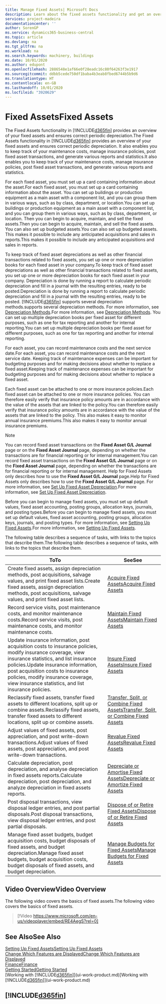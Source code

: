 ```yaml
---
title: Manage Fixed Assets| Microsoft Docs
description: Learn about the fixed assets functionality and get an overview of how to work with fixed assets.
services: project-madeira
documentationcenter: ''
author: SorenGP
ms.service: dynamics365-business-central
ms.topic: article
ms.devlang: na
ms.tgt_pltfrm: na
ms.workload: na
ms.search.keywords: machinery, buildings
ms.date: 10/01/2020
ms.author: edupont
ms.openlocfilehash: 2886548e1af66e0f28eadc16c80f64263f3e1917
ms.sourcegitcommit: ddbb5cede750df1baba4b3eab8fbed6744b5b9d6
ms.translationtype: HT
ms.contentlocale: en-GB
ms.lasthandoff: 10/01/2020
ms.locfileid: "3920629"
---
```

# <a name="fixed-assets"></a><span data-ttu-id="ff8e4-103">Fixed Assets</span><span class="sxs-lookup"><span data-stu-id="ff8e4-103">Fixed Assets</span></span>
<span data-ttu-id="ff8e4-104">The Fixed Assets functionality in [!INCLUDE[d365fin](includes/d365fin_md.md)] provides an overview of your fixed assets and ensures correct periodic depreciation.</span><span class="sxs-lookup"><span data-stu-id="ff8e4-104">The Fixed Assets functionality in [!INCLUDE[d365fin](includes/d365fin_md.md)] provides an overview of your fixed assets and ensures correct periodic depreciation.</span></span> <span data-ttu-id="ff8e4-105">It also enables you to keep track of your maintenance costs, manage insurance policies, post fixed asset transactions, and generate various reports and statistics.</span><span class="sxs-lookup"><span data-stu-id="ff8e4-105">It also enables you to keep track of your maintenance costs, manage insurance policies, post fixed asset transactions, and generate various reports and statistics.</span></span>

<span data-ttu-id="ff8e4-106">For each fixed asset, you must set up a card containing information about the asset.</span><span class="sxs-lookup"><span data-stu-id="ff8e4-106">For each fixed asset, you must set up a card containing information about the asset.</span></span> <span data-ttu-id="ff8e4-107">You can set up buildings or production equipment as a main asset with a component list, and you can group them in various ways, such as by class, department, or location.</span><span class="sxs-lookup"><span data-stu-id="ff8e4-107">You can set up buildings or production equipment as a main asset with a component list, and you can group them in various ways, such as by class, department, or location.</span></span> <span data-ttu-id="ff8e4-108">Then you can begin to acquire, maintain, and sell the fixed assets.</span><span class="sxs-lookup"><span data-stu-id="ff8e4-108">Then you can begin to acquire, maintain, and sell the fixed assets.</span></span> <span data-ttu-id="ff8e4-109">You can also set up budgeted assets.</span><span class="sxs-lookup"><span data-stu-id="ff8e4-109">You can also set up budgeted assets.</span></span> <span data-ttu-id="ff8e4-110">This makes it possible to include any anticipated acquisitions and sales in reports.</span><span class="sxs-lookup"><span data-stu-id="ff8e4-110">This makes it possible to include any anticipated acquisitions and sales in reports.</span></span>

<span data-ttu-id="ff8e4-111">To keep track of fixed asset depreciations as well as other financial transactions related to fixed assets, you set up one or more depreciation books for each fixed asset in your company.</span><span class="sxs-lookup"><span data-stu-id="ff8e4-111">To keep track of fixed asset depreciations as well as other financial transactions related to fixed assets, you set up one or more depreciation books for each fixed asset in your company.</span></span> <span data-ttu-id="ff8e4-112">Depreciation is done by running a report to calculate periodic depreciation and fill in a journal with the resulting entries, ready to be posted.</span><span class="sxs-lookup"><span data-stu-id="ff8e4-112">Depreciation is done by running a report to calculate periodic depreciation and fill in a journal with the resulting entries, ready to be posted.</span></span> [!INCLUDE[d365fin](includes/d365fin_md.md)] <span data-ttu-id="ff8e4-113">supports several depreciation methods.</span><span class="sxs-lookup"><span data-stu-id="ff8e4-113">supports several depreciation methods.</span></span> <span data-ttu-id="ff8e4-114">For more information, see [Depreciation Methods](fa-depreciation-methods.md).</span><span class="sxs-lookup"><span data-stu-id="ff8e4-114">For more information, see [Depreciation Methods](fa-depreciation-methods.md).</span></span> <span data-ttu-id="ff8e4-115">You can set up multiple depreciation books per fixed asset for different purposes, such as one for tax reporting and another for internal reporting.</span><span class="sxs-lookup"><span data-stu-id="ff8e4-115">You can set up multiple depreciation books per fixed asset for different purposes, such as one for tax reporting and another for internal reporting.</span></span>

<span data-ttu-id="ff8e4-116">For each asset, you can record maintenance costs and the next service date.</span><span class="sxs-lookup"><span data-stu-id="ff8e4-116">For each asset, you can record maintenance costs and the next service date.</span></span> <span data-ttu-id="ff8e4-117">Keeping track of maintenance expenses can be important for budgeting purposes and for making decisions about whether to replace a fixed asset.</span><span class="sxs-lookup"><span data-stu-id="ff8e4-117">Keeping track of maintenance expenses can be important for budgeting purposes and for making decisions about whether to replace a fixed asset.</span></span>

<span data-ttu-id="ff8e4-118">Each fixed asset can be attached to one or more insurance policies.</span><span class="sxs-lookup"><span data-stu-id="ff8e4-118">Each fixed asset can be attached to one or more insurance policies.</span></span> <span data-ttu-id="ff8e4-119">You can therefore easily verify that insurance policy amounts are in accordance with the value of the assets that are linked to the policy.</span><span class="sxs-lookup"><span data-stu-id="ff8e4-119">You can therefore easily verify that insurance policy amounts are in accordance with the value of the assets that are linked to the policy.</span></span> <span data-ttu-id="ff8e4-120">This also makes it easy to monitor annual insurance premiums.</span><span class="sxs-lookup"><span data-stu-id="ff8e4-120">This also makes it easy to monitor annual insurance premiums.</span></span>

> [!NOTE]  
>   <span data-ttu-id="ff8e4-121">You can record fixed asset transactions on the **Fixed Asset G/L Journal** page or on the **Fixed Asset Journal** page, depending on whether the transactions are for financial reporting or for internal management.</span><span class="sxs-lookup"><span data-stu-id="ff8e4-121">You can record fixed asset transactions on the **Fixed Asset G/L Journal** page or on the **Fixed Asset Journal** page, depending on whether the transactions are for financial reporting or for internal management.</span></span> <span data-ttu-id="ff8e4-122">Help for Fixed Assets only describes how to use the **Fixed Asset G/L Journal** page.</span><span class="sxs-lookup"><span data-stu-id="ff8e4-122">Help for Fixed Assets only describes how to use the **Fixed Asset G/L Journal** page.</span></span> <span data-ttu-id="ff8e4-123">For more information, see [Set Up Fixed Asset Depreciation](fa-how-setup-depreciation.md).</span><span class="sxs-lookup"><span data-stu-id="ff8e4-123">For more information, see [Set Up Fixed Asset Depreciation](fa-how-setup-depreciation.md).</span></span>

<span data-ttu-id="ff8e4-124">Before you can begin to manage fixed assets, you must set up default values, fixed asset accounting, posting groups, allocation keys, journals, and posting types.</span><span class="sxs-lookup"><span data-stu-id="ff8e4-124">Before you can begin to manage fixed assets, you must set up default values, fixed asset accounting, posting groups, allocation keys, journals, and posting types.</span></span> <span data-ttu-id="ff8e4-125">For more information, see [Setting Up Fixed Assets](fa-setup.md).</span><span class="sxs-lookup"><span data-stu-id="ff8e4-125">For more information, see [Setting Up Fixed Assets](fa-setup.md).</span></span>

<span data-ttu-id="ff8e4-126">The following table describes a sequence of tasks, with links to the topics that describe them.</span><span class="sxs-lookup"><span data-stu-id="ff8e4-126">The following table describes a sequence of tasks, with links to the topics that describe them.</span></span>

| <span data-ttu-id="ff8e4-127">To</span><span class="sxs-lookup"><span data-stu-id="ff8e4-127">To</span></span> | <span data-ttu-id="ff8e4-128">See</span><span class="sxs-lookup"><span data-stu-id="ff8e4-128">See</span></span> |
| --- | --- |
| <span data-ttu-id="ff8e4-129">Create fixed assets, assign depreciation methods, post acquisitions, salvage values, and print fixed asset lists.</span><span class="sxs-lookup"><span data-stu-id="ff8e4-129">Create fixed assets, assign depreciation methods, post acquisitions, salvage values, and print fixed asset lists.</span></span> |[<span data-ttu-id="ff8e4-130">Acquire Fixed Assets</span><span class="sxs-lookup"><span data-stu-id="ff8e4-130">Acquire Fixed Assets</span></span>](fa-how-acquire.md) |
| <span data-ttu-id="ff8e4-131">Record service visits, post maintenance costs, and monitor maintenance costs.</span><span class="sxs-lookup"><span data-stu-id="ff8e4-131">Record service visits, post maintenance costs, and monitor maintenance costs.</span></span> |[<span data-ttu-id="ff8e4-132">Maintain Fixed Assets</span><span class="sxs-lookup"><span data-stu-id="ff8e4-132">Maintain Fixed Assets</span></span>](fa-how-maintain.md) |
| <span data-ttu-id="ff8e4-133">Update insurance information, post acquisition costs to insurance policies, modify insurance coverage, view insurance statistics, and list insurance policies.</span><span class="sxs-lookup"><span data-stu-id="ff8e4-133">Update insurance information, post acquisition costs to insurance policies, modify insurance coverage, view insurance statistics, and list insurance policies.</span></span> |[<span data-ttu-id="ff8e4-134">Insure Fixed Assets</span><span class="sxs-lookup"><span data-stu-id="ff8e4-134">Insure Fixed Assets</span></span>](fa-how-insure.md) |
| <span data-ttu-id="ff8e4-135">Reclassify fixed assets, transfer fixed assets to different locations, split up or combine assets.</span><span class="sxs-lookup"><span data-stu-id="ff8e4-135">Reclassify fixed assets, transfer fixed assets to different locations, split up or combine assets.</span></span> |[<span data-ttu-id="ff8e4-136">Transfer, Split, or Combine Fixed Assets</span><span class="sxs-lookup"><span data-stu-id="ff8e4-136">Transfer, Split, or Combine Fixed Assets</span></span>](fa-how-trans-split-combine.md) |
| <span data-ttu-id="ff8e4-137">Adjust values of fixed assets, post appreciation, and post write-down transactions.</span><span class="sxs-lookup"><span data-stu-id="ff8e4-137">Adjust values of fixed assets, post appreciation, and post write-down transactions.</span></span> |[<span data-ttu-id="ff8e4-138">Revalue Fixed Assets</span><span class="sxs-lookup"><span data-stu-id="ff8e4-138">Revalue Fixed Assets</span></span>](fa-how-revalue.md) |
| <span data-ttu-id="ff8e4-139">Calculate depreciation, post depreciation, and analyse depreciation in fixed assets reports.</span><span class="sxs-lookup"><span data-stu-id="ff8e4-139">Calculate depreciation, post depreciation, and  analyze depreciation in fixed assets reports.</span></span> |[<span data-ttu-id="ff8e4-140">Depreciate or Amortise Fixed Assets</span><span class="sxs-lookup"><span data-stu-id="ff8e4-140">Depreciate or Amortize Fixed Assets</span></span>](fa-how-depreciate-amortize.md) |
| <span data-ttu-id="ff8e4-141">Post disposal transactions, view disposal ledger entries, and post partial disposals.</span><span class="sxs-lookup"><span data-stu-id="ff8e4-141">Post disposal transactions, view disposal ledger entries, and post partial disposals.</span></span> |[<span data-ttu-id="ff8e4-142">Dispose of or Retire Fixed Assets</span><span class="sxs-lookup"><span data-stu-id="ff8e4-142">Dispose of or Retire Fixed Assets</span></span>](fa-how-dispose-retire.md) |
| <span data-ttu-id="ff8e4-143">Manage fixed asset budgets, budget acquisition costs, budget disposals of fixed assets, and budget depreciation.</span><span class="sxs-lookup"><span data-stu-id="ff8e4-143">Manage fixed asset budgets, budget acquisition costs, budget disposals of fixed assets, and budget depreciation.</span></span> |[<span data-ttu-id="ff8e4-144">Manage Budgets for Fixed Assets</span><span class="sxs-lookup"><span data-stu-id="ff8e4-144">Manage Budgets for Fixed Assets</span></span>](fa-how-manage-budgets.md) |

## <a name="video-overview"></a><span data-ttu-id="ff8e4-145">Video Overview</span><span class="sxs-lookup"><span data-stu-id="ff8e4-145">Video Overview</span></span>
<span data-ttu-id="ff8e4-146">The following video covers the basics of fixed assets.</span><span class="sxs-lookup"><span data-stu-id="ff8e4-146">The following video covers the basics of fixed assets.</span></span>

> [!Video https://www.microsoft.com/en-us/videoplayer/embed/RE4AegS?rel=0]

## <a name="see-also"></a><span data-ttu-id="ff8e4-147">See Also</span><span class="sxs-lookup"><span data-stu-id="ff8e4-147">See Also</span></span>
[<span data-ttu-id="ff8e4-148">Setting Up Fixed Assets</span><span class="sxs-lookup"><span data-stu-id="ff8e4-148">Setting Up Fixed Assets</span></span>](fa-setup.md)  
[<span data-ttu-id="ff8e4-149">Change Which Features are Displayed</span><span class="sxs-lookup"><span data-stu-id="ff8e4-149">Change Which Features are Displayed</span></span>](ui-experiences.md)  
[<span data-ttu-id="ff8e4-150">Finance</span><span class="sxs-lookup"><span data-stu-id="ff8e4-150">Finance</span></span>](finance.md)  
[<span data-ttu-id="ff8e4-151">Getting Started</span><span class="sxs-lookup"><span data-stu-id="ff8e4-151">Getting Started</span></span>](product-get-started.md)  
<span data-ttu-id="ff8e4-152">[Working with [!INCLUDE[d365fin](includes/d365fin_md.md)]](ui-work-product.md)</span><span class="sxs-lookup"><span data-stu-id="ff8e4-152">[Working with [!INCLUDE[d365fin](includes/d365fin_md.md)]](ui-work-product.md)</span></span>

## [!INCLUDE[d365fin](includes/free_trial_md.md)]  
 
